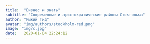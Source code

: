 ```yaml
---
title:  "Бизнес и знать"
subtitle: "Современные и аристократические районы Стокгольма"
author: "Рыжий Гид"
avatar: "img/authors/stockholm-red.png"
image: "img/c.jpg"
date:   2020-01-04 22:24:12
---
```




